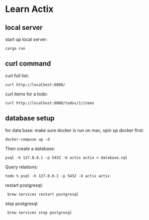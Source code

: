 # Learn Actix

## local server
start up local server:
```
cargo run
```

## curl command
curl full list:
```
curl http://localhost:8080/
```
curl items for a todo:
```
curl http://localhost:8080/todos/1/items 
```

## database setup
for data base:
make sure docker is run on mac, spin up docker first:
```
docker-compose up -d
```

Then create a database:
```
psql -h 127.0.0.1 -p 5432 -U actix actix < database.sql
```
Query relations:
```
todo % psql -h 127.0.0.1 -p 5432 -U actix actix  
```

restart postgresql:
```
 brew services restart postgresql
```

stop postgresql:
```
 brew services stop postgresql
```
